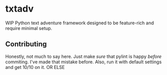 # txtadv
WIP Python text adventure framework designed to be feature-rich and require minimal setup.

## Contributing
Honestly, not much to say here. Just make *sure* that pylint is happy *before* commiting. I've made that mistake before. Also, run it with default settings and get 10/10 on it. OR ELSE
